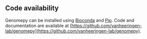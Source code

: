 ## Code availability
Genomepy can be installed using [Bioconda](https://anaconda.org/bioconda/genomepy) and [Pip](https://pypi.org/project/genomepy/).
Code and documentation are available at [https://github.com/vanheeringen-lab/genomepy](https://github.com/vanheeringen-lab/genomepy).
